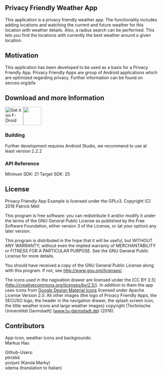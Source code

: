 ## Privacy Friendly Weather App

This application is a privacy friendly weather app. The functionality includes adding locations and watching the current and future weather for this location with weather details. Also, a radius search can be performed. This lets you find the locations with currently the best weather around a given location.

## Motivation

This application has been developed to be used as a basis for a Privacy Friendly App. Privacy Friendly Apps are group of Android applications which are optimized regarding privacy. Further information can be found on secuso.org/pfa

## Download and more Information

[<img src="https://f-droid.org/badge/get-it-on.png" alt="Get it on F-Droid" height="60">](https://f-droid.org/repository/browse/?fdid=org.secuso.privacyfriendlyweather)<a href="https://play.google.com/store/apps/details?id=org.secuso.privacyfriendlyweather"><img src="https://play.google.com/intl/en_us/badges/images/generic/en_badge_web_generic.png" height="60"></a>

### Building 

Further development requires Android Studio, we recommend to use at least version 2.2.2

### API Reference

Mininum SDK: 21
Target SDK: 25

## License

Privacy Friendly App Example is licensed under the GPLv3.
Copyright (C) 2016  Patrick Mell

This program is free software: you can redistribute it and/or modify
it under the terms of the GNU General Public License as published by
the Free Software Foundation, either version 3 of the License, or
(at your option) any later version.

This program is distributed in the hope that it will be useful,
but WITHOUT ANY WARRANTY; without even the implied warranty of
MERCHANTABILITY or FITNESS FOR A PARTICULAR PURPOSE.  See the
GNU General Public License for more details.

You should have received a copy of the GNU General Public License
along with this program. If not, see <http://www.gnu.org/licenses/>.

The icons used in the nagivation drawer are licensed under the [CC BY 2.5] (http://creativecommons.org/licenses/by/2.5/). In addition to them the app uses icons from [Google Design Material Icons](https://design.google.com/icons/index.html) licensed under Apache License Version 2.0. All other images (the logo of Privacy Friendly Apps, the SECUSO logo, the header in the navigation drawer, the splash screen icon, the little weather icons and large weather images) copyright [Technische Universtität Darmstadt] (www.tu-darmstadt.de) (2016).

## Contributors

App-Icon, weather icons and backgrounds: <br />
Markus Hau<br />

Github-Users: <br />
ptrckkk<br />
yonjuni (Karola Marky)<br />
xdema (translation to Italian)
